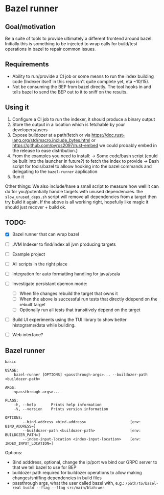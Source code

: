 # Bazel runner


## Goal/motivation

Be a suite of tools to provide ultimately a different frontend around bazel. Initially this is something to be injected to wrap calls for build/test operations in bazel to repair common issues.


## Requirements
- Ability to run/provide a CI job or some means to run the index building code (Indexer itself in this repo isn't quite complete yet, eta ~10/15).
- Not be consuming the BEP from bazel directly. The tool hooks in and tells bazel to send the BEP out to it to sniff on the results.




## Using it
1) Configure a CI job to run the indexer, it should produce a binary output
2) Store the output in a location which is fetchable by your developers/users
4) Expose buildozer at a path(fetch or via https://doc.rust-lang.org/std/macro.include_bytes.html or https://github.com/pyros2097/rust-embed we could probably embed in the release to ease distribution.)
5) From the examples you need to install:
   -> Some code/bash script (could be built into the launcher in future?) to fetch the index to provide
   -> Bash script for tools/bazel to alloow hooking into the bazel commands and delegating to the `bazel-runner` application
6) Run it

Other things:
We also include/have a small script to measure how well it can do for you/potentially handle targets with unused dependencies. the `slow_unused_deps.sh` script will remove all dependencies from a target then try build it again. If the above is all working right, hopefully like magic it should just recover + build ok.



## TODO:

- [X] Bazel runner that can wrap bazel
- [ ] JVM Indexer to find/index all jvm producing targets
- [ ] Example project
- [ ] All scripts in the right place
- [ ] Integration for auto formatting handling for java/scala
- [ ] Investigate persistant daemon mode:
    - [ ] When file changes rebuild the target that owns it
    - [ ] When the above is successful run tests that directly ddepend on the rebuilt target
    - [ ] Optionally run all tests that transitively depend on the target
- [ ] Build UI experiments using the TUI library to show better histograms/data while building.
- [ ] Web interface?


## Bazel runner

```
basic

USAGE:
    bazel-runner [OPTIONS] <passthrough-args>... --buildozer-path <buildozer-path>

ARGS:
    <passthrough-args>...

FLAGS:
    -h, --help       Prints help information
    -V, --version    Prints version information

OPTIONS:
        --bind-address <bind-address>                    [env: BIND_ADDRESS=]
        --buildozer-path <buildozer-path>                [env: BUILDOZER_PATH=]
        --index-input-location <index-input-location>    [env: INDEX_INPUT_LOCATION=]
```

Options:
- Bind adddress, optional, change the ip/port we bind our GRPC server to that we tell bazel to use for BEP
- buildozer path required for buildozer operations to allow making changes/sniffing dependencies in build files
- passthrough args, what the user called bazel with, e.g.:
  `/path/to/bazel-real build --flag --flag src/main/blah:wer`
